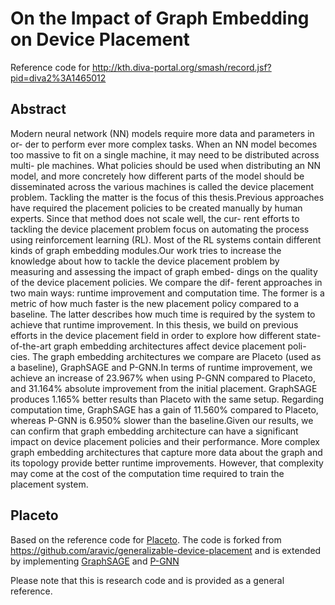 # On the Impact of Graph Embedding on Device Placement
Reference code for http://kth.diva-portal.org/smash/record.jsf?pid=diva2%3A1465012

## Abstract
Modern neural network (NN) models require more data and parameters in or- der to perform ever more complex tasks. When an NN model becomes too massive to fit on a single machine, it may need to be distributed across multi- ple machines. What policies should be used when distributing an NN model, and more concretely how different parts of the model should be disseminated across the various machines is called the device placement problem. Tackling the matter is the focus of this thesis.Previous approaches have required the placement policies to be created manually by human experts. Since that method does not scale well, the cur- rent efforts to tackling the device placement problem focus on automating the process using reinforcement learning (RL). Most of the RL systems contain different kinds of graph embedding modules.Our work tries to increase the knowledge about how to tackle the device placement problem by measuring and assessing the impact of graph embed- dings on the quality of the device placement policies. We compare the dif- ferent approaches in two main ways: runtime improvement and computation time. The former is a metric of how much faster is the new placement policy compared to a baseline. The latter describes how much time is required by the system to achieve that runtime improvement. In this thesis, we build on previous efforts in the device placement field in order to explore how different state-of-the-art graph embedding architectures affect device placement poli- cies. The graph embedding architectures we compare are Placeto (used as a baseline), GraphSAGE and P-GNN.In terms of runtime improvement, we achieve an increase of 23.967% when using P-GNN compared to Placeto, and 31.164% absolute improvement from the initial placement. GraphSAGE produces 1.165% better results than Placeto with the same setup. Regarding computation time, GraphSAGE has a gain of 11.560% compared to Placeto, whereas P-GNN is 6.950% slower than the baseline.Given our results, we can confirm that graph embedding architecture can have a significant impact on device placement policies and their performance. More complex graph embedding architectures that capture more data about the graph and its topology provide better runtime improvements. However, that complexity may come at the cost of the computation time required to train the placement system.

## Placeto
Based on the reference code for [Placeto](https://arxiv.org/abs/1906.08879). The code is forked from https://github.com/aravic/generalizable-device-placement and is extended by implementing [GraphSAGE](http://arxiv.org/abs/1706.02216) and [P-GNN](http://arxiv.org/abs/1906.04817)

Please note that this is research code and is provided as a general reference.
